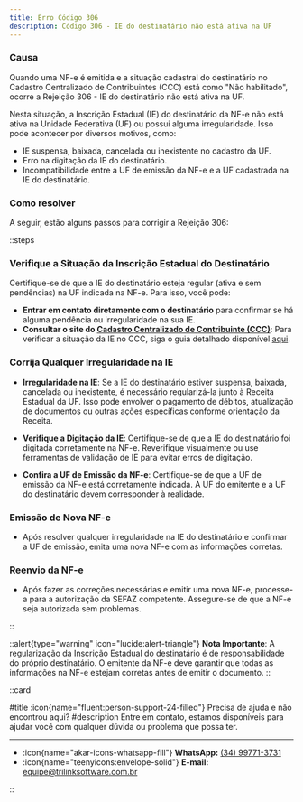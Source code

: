 ```yaml
---
title: Erro Código 306
description: Código 306 - IE do destinatário não está ativa na UF
---
```


### Causa

Quando uma NF-e é emitida e a situação cadastral do destinatário no Cadastro Centralizado de Contribuintes (CCC) está como "Não habilitado", ocorre a Rejeição 306 - IE do destinatário não está ativa na UF.

Nesta situação, a Inscrição Estadual (IE) do destinatário da NF-e não está ativa na Unidade Federativa (UF) ou possui alguma irregularidade. Isso pode acontecer por diversos motivos, como:

- IE suspensa, baixada, cancelada ou inexistente no cadastro da UF.
- Erro na digitação da IE do destinatário.
- Incompatibilidade entre a UF de emissão da NF-e e a UF cadastrada na IE do destinatário.

### Como resolver

A seguir, estão alguns passos para corrigir a Rejeição 306:

::steps

### Verifique a Situação da Inscrição Estadual do Destinatário

   Certifique-se de que a IE do destinatário esteja regular (ativa e sem pendências) na UF indicada na NF-e. Para isso, você pode:

   - **Entrar em contato diretamente com o destinatário** para confirmar se há alguma pendência ou irregularidade na sua IE.
   - **Consultar o site do [Cadastro Centralizado de Contribuinte (CCC)](https://dfe-portal.svrs.rs.gov.br/NFE/CCC)**: Para verificar a situação da IE no CCC, siga o guia detalhado disponível [aqui](/duvidas/uteis/consulta-ccc).

### Corrija Qualquer Irregularidade na IE

- **Irregularidade na IE**: Se a IE do destinatário estiver suspensa, baixada, cancelada ou inexistente, é necessário regularizá-la junto à Receita Estadual da UF. Isso pode envolver o pagamento de débitos, atualização de documentos ou outras ações específicas conforme orientação da Receita.

- **Verifique a Digitação da IE**: Certifique-se de que a IE do destinatário foi digitada corretamente na NF-e. Reverifique visualmente ou use ferramentas de validação de IE para evitar erros de digitação.

- **Confira a UF de Emissão da NF-e**: Certifique-se de que a UF de emissão da NF-e está corretamente indicada. A UF do emitente e a UF do destinatário devem corresponder à realidade.

### Emissão de Nova NF-e

- Após resolver qualquer irregularidade na IE do destinatário e confirmar a UF de emissão, emita uma nova NF-e com as informações corretas.

### Reenvio da NF-e

- Após fazer as correções necessárias e emitir uma nova NF-e, processe-a para a autorização da SEFAZ competente. Assegure-se de que a NF-e seja autorizada sem problemas.

::

::alert{type="warning" icon="lucide:alert-triangle"}
  **Nota Importante**: A regularização da Inscrição Estadual do destinatário é de responsabilidade do próprio destinatário. O emitente da NF-e deve garantir que todas as informações na NF-e estejam corretas antes de emitir o documento.
::

::card

#title
:icon{name="fluent:person-support-24-filled"} Precisa de ajuda e não encontrou aqui?
#description
Entre em contato, estamos disponíveis para ajudar você com qualquer dúvida ou problema que possa ter.

---

- :icon{name="akar-icons-whatsapp-fill"} **WhatsApp:** [(34) 99771-3731](https://wa.me/34997713731)
- :icon{name="teenyicons:envelope-solid"} **E-mail:** [equipe@trilinksoftware.com.br](mailto:equipe@trilinksoftware.com.br)

::